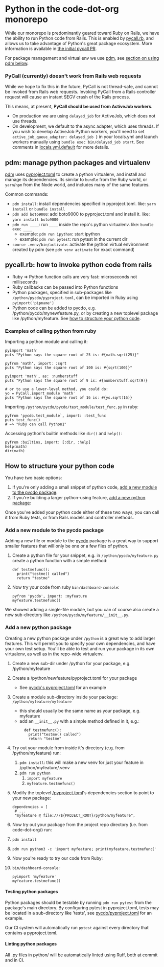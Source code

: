 # Python in the code-dot-org monorepo

While our monorepo is predominantly geared toward Ruby on Rails, we have the ability to
run Python code from Rails. This is enabled by [pycall.rb](https://github.com/mrkn/pycall.rb),
and allows us to take advantage of Python's great package ecosystem. More information is available
in [the initial pycall PR](https://github.com/code-dot-org/code-dot-org/pull/60048).

For package management and virtual env we use [pdm](https://pdm-project.org/), see
[section on using pdm below](#pdm-manage-python-packages-and-virtualenv).

### PyCall (currently) doesn't work from Rails web requests

While we hope to fix this in the future, PyCall is not thread-safe, and cannot be invoked from
Rails web requests. Invoking PyCall from a Rails controller request will cause
an instant SEGV crash of the Rails process.

This means, at present, **PyCall should be used from ActiveJob workers**.

- On production we are using `delayed_job` for ActiveJob, which does not use threads.
- On development, we default to the async adapter, which uses threads. If you wish to develop
  ActiveJob Python workers, you'll need to set `active_job_queue_adapter: delayed_job }` in
  your locals.yml and launch workers manually using `bundle exec bin/delayed_job start`.
  See comments in [locals.yml.default](../locals.yml.default) for more details.

## pdm: manage python packages and virtualenv

[pdm](https://pdm-project.org/) uses [pyproject.toml](../pyproject.toml) to create a python virtualenv, and install and manage its
dependencies. Its similar to `bundle` from the Ruby world, or `yarn`/`npm` from the Node world,
and includes many of the same features.

Common commands:

- `pdm install`: install dependencies specified in pyproject.toml. like: `yarn install` or `bundle install`
- `pdm add boto9000`: add boto9000 to pyproject.toml and install it. like: `yarn install boto9000`
- `pdm run ____`: run `____` inside the repo's python virtualenv. like: `bundle exec ____`
  - example: `pdm run ipython`: start ipython
  - example: `pdm run pytest`: run pytest in the current dir
- `source .venv/bin/activate`: activate the python virtual environment created by pdm (see `pdm venv activate` for exact command)

## pycall.rb: how to invoke python code from rails

- Ruby => Python function calls are very fast: microseconds not milliseconds
- Ruby callbacks can be passed into Python functions
- Python packages, specified in sub-packages like `/python/pycdo/pyproject.toml`, can be imported in Ruby using `pyimport('pipname')`
- Python code can be added to pycdo, e.g. /python/pycdo/mynewfeature.py, or by creating a new toplevel package like /python/myfeature. See [how to structure your python code](#how-to-structure-your-python-code).

### Examples of calling python from ruby

Importing a python module and calling it:

```
pyimport 'math'
puts "Python says the square root of 25 is: #{math.sqrt(25)}"

pyfrom 'math', import: :sqrt
puts "Python says the square root of 100 is: #{sqrt(100)}"

pyimport 'math', as: :numberstuff
puts "Python says the square root of 9 is: #{numberstuff.sqrt(9)}

# or to use a lower-level method, you could do:
yo = PyCall.import_module 'math'
puts "Python says the square root of 16 is: #{yo.sqrt(16)}
```

Importing `/python/pycdo/pycdo/test_module/test_func.py` in ruby:

```
pyfrom 'pycdo.test_module`, import: :test_func
puts test_func()
# => "Ruby can call Python1"
```

Accessing python's builtin methods like `dir()` and `help()`:

```
pyfrom :builtins, import: [:dir, :help]
help(math)
dir(math)
```

## How to structure your python code

You have two basic options:

1. If you're only adding a small snippet of python code, [add a new module to the pycdo package](#add-a-new-module-to-the-pycdo-package).
1. If you're building a larger python-using feature, [add a new python package](#add-a-new-python-package):

Once you've added your python code either of these two ways, you can call it from Ruby tests, or from Rails models and controller methods.

### Add a new module to the pycdo package

Adding a new file or module to the [pycdo](./pycdo) package is a great way to support smaller features that
will only be one or a few files of python.

1. Create a python file for your snippet, e.g. in `/python/pycdo/myfeature.py` create a python function with a simple method:
   ```
   def testmefunc():
     print("testme() called")
     return "testme"
   ```
1. Now try your code from ruby `bin/dashboard-console`:
   ```
   pyfrom 'pycdo', import: :myfeature
   myfeature.testmefunc()
   ```

We showed adding a single-file module, but you can of course
also create a new sub-directory like `/python/pycdo/myfeature/__init__.py`.

### Add a new python package

Creating a new python package under `/python` is a great way to add larger features. This will
permit you to specify your own dependencies, and have your own test setup. You'll be able to
test and run your package in its own virtualenv, as well as in the repo-wide virtualenv.

1. Create a new sub-dir under /python for your package, e.g. /python/myfeature
1. Create a /python/newfeature/pyproject.toml for your package

   - See [pycdo's pyproject.toml](./pycdo/pyproject.toml) for an example

1. Create a module sub-directory inside your package: `/python/myfeature/myfeature`

   - this should usually be the same name as your package, e.g. myfeature
   - add an `__init__.py` with a simple method defined in it, e.g.:
     ```
       def testmefunc():
         print("testme() called")
         return "testme"
     ```

1. Try out your module from inside it's directory (e.g. from /python/myfeature) run:
   1. `pdm install`: this will make a new venv for just your feature in /python/myfeature/.venv
   1. `pdm run python`
      1. `import myfeature`
      1. `myfeature.testmefunc()`
1. Modify the toplevel [/pyproject.toml](../pyproject.toml)'s dependencies section to point to your new package:

   ```
   dependencies = [
    # ...
    "myfeature @ file:///${PROJECT_ROOT}/python/myfeature",
   ```

1. Now try out your package from the project repo directory (i.e. from code-dot-org/) run:
1. `pdm install`
1. `pdm run python3 -c 'import myfeature; print(myfeature.testmefunc)'`
1. Now you're ready to try our code from Ruby:
1. `bin/dashboard-console`:
   ```
   pyimport 'myfeature'
   myfeature.testmefunc()
   ```

#### Testing python packages

Python packages should be testable by running `pdm run pytest` from the package's main directory.
By configuring pytest in pyproject.toml, tests may be located in a sub-directory like 'tests', see
[pycdo/pyproject.toml](pycdo/pyproject.toml) for an example.


Our CI system will automatically run `pytest` against every directory that contains a pyproject.toml.

#### Linting python packages

All .py files in python/ will be automatically linted using Ruff, both at commit and in CI.